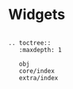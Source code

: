 ```eval_rst
```
# Widgets

```eval_rst

.. toctree::
   :maxdepth: 1

   obj
   core/index
   extra/index
```


